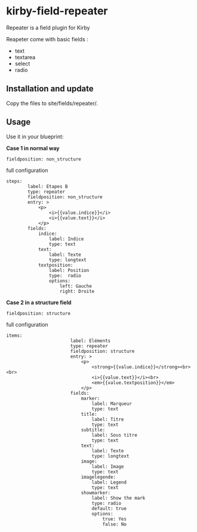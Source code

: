 # kirby-field-repeater

Repeater is a field plugin for Kirby

Reapeter come with basic fields :
  - text
  - textarea
  - select
  - radio

## Installation and update

Copy the files to site/fields/repeater/.


## Usage

Use it in your blueprint:

**Case 1 in normal way**

```
fieldposition: non_structure
```
full configuration
```
steps:
		label: Etapes B
		type: repeater
		fieldposition: non_structure
		entry: >
			<p>
				<i>{{value.indice}}</i>
				<i>{{value.text}}</i>
			</p>
		fields:
			indice:
				label: Indice
				type: text
			text:
				label: Texte
				type: longtext
			textposition:
				label: Position
				type:  radio
				options:
					left: Gauche
					right: Droite

```

**Case 2 in a structure field**

```
fieldposition: structure
```

full configuration

```
items:
						label: Eléments
						type: repeater
						fieldposition: structure
						entry: >
							<p>
								<strong>{{value.indice}}</strong><br><br>
								<i>{{value.text}}</i><br>
								<em>{{value.textposition}}</em>
							</p>
						fields:
							marker:
								label: Marqueur
								type: text
							title:
								label: Titre
								type: text
							subtitle:
								label: Sous titre
								type: text
							text:
								label: Texte
								type: longtext
							image:
								label: Image
								type: text
							imagelegende:
								label: Legend
								type: text
							showmarker:
								label: Show the mark
								type: radio
								default: true
								options:
									true: Yes
									false: No
```

